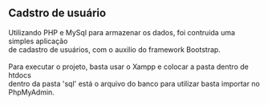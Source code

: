 <h2>Cadstro de usuário</h2>

<p>
	Utilizando PHP e MySql para armazenar os dados, foi contruida uma simples aplicação<br/>
	de cadastro de usuários, com o auxilio do framework Bootstrap.
	<br/><br/>
	Para executar o projeto, basta usar o Xampp e colocar a pasta dentro de htdocs<br/>
	dentro da pasta 'sql' está o arquivo do banco para utilizar basta importar no PhpMyAdmin.
</p>

